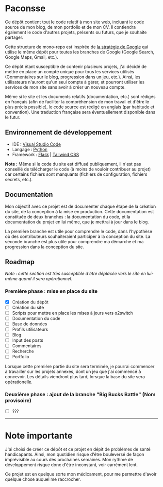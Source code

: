 # Paconsse

Ce dépôt contient tout le code relatif à mon site web, incluant le code source de mon blog, de mon portfolio et de mon CV.
Il contiendra également le code d'autres projets, présents ou futurs, que je souhaite partager.

Cette structure de mono-repo est inspirée de [la stratégie de Google](https://research.google/pubs/pub45424/) qui utilise le même dépôt pour toutes les branches de Google (Google Search, Google Maps, Gmail, etc.).

Ce dépôt étant susceptible de contenir plusieurs projets, j'ai décidé de mettre en place un compte unique pour tous les services utilisés (Commentaires sur le blog, progression dans un jeu, etc.).
Ainsi, les utilisateurs n'auront qu'un seul compte à gérer, et pourront utiliser les services de mon site sans avoir à créer un nouveau compte.

Même si le site et les documents relatifs (documentation, etc.) sont rédigés en français (afin de faciliter la compréhension de mon travail et d'être le plus précis possible), le code source est rédigé en anglais (par habitude et convention). Une traduction française sera éventuellement disponible dans le futur.

## Environnement de développement

-   IDE : [Visual Studio Code](https://code.visualstudio.com/)
-   Langage : [Python](https://www.python.org/)
-   Framework : [Flask](https://flask.palletsprojects.com/) | [Tailwind CSS](https://tailwindcss.com/)

**Note :** Même si le code du site est diffusé publiquement, il n'est pas conseillé de télécharger le code (à moins de vouloir contribuer au projet) car certains fichiers sont manquants (fichiers de configuration, fichiers secrets, etc.).

## Documentation

Mon objectif avec ce projet est de documenter chaque étape de la création du site, de la conception à la mise en production. Cette documentation est constituée de deux branches : la documentation du code, et la documentation du projet en lui même, que je mettrai à jour dans le blog.

La première branche est utile pour comprendre le code, dans l'hypothèse où des contributeurs souhaiteraient participer à la conception du site. La seconde branche est plus utile pour comprendre ma démarche et ma progression dans la conception du site.

## Roadmap

_Note : cette section est très susceptible d'être déplacée vers le site en lui-même quand il sera opérationnel._

### Première phase : mise en place du site

-   [x] Création du dépôt
-   [ ] Création du site
-   [ ] Scripts pour mettre en place les mises à jours vers o2switch
-   [ ] Documentation du code
-   [ ] Base de données
-   [ ] Profils utilisateurs
-   [ ] Blog
-   [ ] Input des posts
-   [ ] Commentaires
-   [ ] Recherche
-   [ ] Portfolio

Lorsque cette première partie du site sera terminée, je pourrai commencer à travailler sur les projets annexes, dont un jeu que j'ai commencé à concevoir. Les détails viendront plus tard, lorsque la base du site sera opérationelle.

### Deuxième phase : ajout de la branche "Big Bucks Battle" (Nom provisoire)

-   [ ] ???

---

# Note importante

J'ai choisi de créer ce dépôt et ce projet en dépit de problèmes de santé handicapants.
Ainsi, mon quotidien risque d'être bouleversé de façon imprévisible au cours des prochaines semaines. Mon rythme de développement risque donc d'être inconstant, voir carrément lent.

Ce projet est en quelque sorte mon médicament, pour me permettre d'avoir quelque chose auquel me raccrocher.
